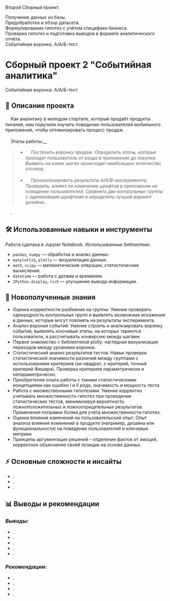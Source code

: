 Второй Сборный проект.

Получение данных из базы.<br> Предобработка и обзор датасета. <br>
Формулирование гипотез с учётом специфики бизнеса. <br>
Проверка гипотез и подготовка выводов в формате аналитического отчёта. <br>
Событийная воронка. А/А/Б-тест.


# Сборный проект 2 "Событийная аналитика"
Событийная воронка. А/А/Б-тест.
## 📌 Описание проекта
ᅠ Как аналитику в молодом стартапе, который продаёт продукты питания, нам поручили изучить поведение пользователей мобильного приложения, чтобы оптимизировать процесс продаж.<br><br>
ᅠ Этапы работы:__ 
>  - _ᅠ Построить воронку продаж. Определить этапы, которые проходит пользователь от входа в приложение до покупки. Выявить на каких шагах происходит наибольшее количество отсевов;_<br><br> 
>  - _ᅠ Проанализировать результаты A/A/B-эксперимента. Проверить, влияет ли изменение шрифтов в приложении на поведение пользователей. Сравнить две контрольные группы с одинаковыми шрифтами и определить лучший вариант дизайна._.

ᅠ .


## 🛠 Использованные навыки и инструменты
Работа сделана в Jupyter Notebook. Использованные библиотеки:
- `pandas`, `numpy` — обработка и анализ данных.
- `matplotlib`, `plotly` — визуализация данных.
- `math`, `scipy` — математические операции, статистические вычисления.
- `datetime` — работа с датами и временем.
- `IPython.display`, `rich` — улучшение вывода информации.

## 🎯 Новополученные знания
- Оценка корректности разбиения на группы: Умение проверять однородность контрольных групп и выявлять возможные искажения в данных, которые могут повлиять на результаты эксперимента.
- Анализ воронки событий:  Умение строить и анализировать воронку событий, выявлять ключевые этапы, на которых теряются пользователи, и рассчитывать конверсию между шагами.
- Первое знакомство с библиотекой plotly: наглядная визуализация переходов между уровнями воронки.
- Статистический анализ результатов тестов: Навык проверки статистической значимости различий между группами с использованием критериев (хи-квадрат, z-критерий, точный критерий Фишера). Проверка критериев параметрически и непараметрически.
- Приобретение опыта работы с такими статистическими концепциями как ошибки I и II рода, значимость и мощность теста
- Работа с множественными гипотезами: Умение корректно учитывать множественность гипотез при проведении статистических тестов, минимизируя вероятность ложноположительных и ложноотрицательных результатов. Применения поправки Холма для учёта множественности гипотез.
- Оценка влияния изменений на пользовательский опыт: Опыт анализа влияния изменений в продукте (например, дизайна или функциональности) на поведение пользователей и ключевые метрики
- Принципы аргументации решений – отделение фактов от эмоций, корректное объяснение своей позиции на основе данных.

## ⚡ Основные сложности и инсайты
- .
- .
- .

## 📊 Выводы и рекомендации

### ***Выводы:***
- .  
- .  
- .  
- .  
- .  

### ***Рекомендации:***  
- .  
- .  
- .  
- .
